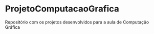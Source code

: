 # ProjetoComputacaoGrafica
Repositório com os projetos desenvolvidos para a aula de Computação Gráfica
